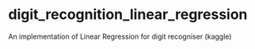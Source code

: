 # digit_recognition_linear_regression
An implementation of Linear Regression for digit recogniser (kaggle)
